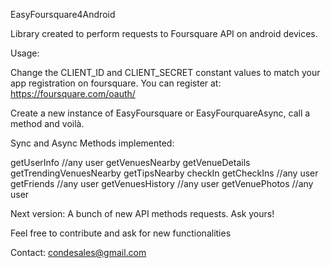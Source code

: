 EasyFoursquare4Android

Library created to perform requests to Foursquare API on android devices.

Usage:

Change the CLIENT_ID and CLIENT_SECRET constant values to match your app registration on foursquare.
You can register at: https://foursquare.com/oauth/

Create a new instance of EasyFoursquare or EasyFourquareAsync, call a method and voilà.

Sync and Async Methods implemented:

getUserInfo //any user
getVenuesNearby
getVenueDetails
getTrendingVenuesNearby
getTipsNearby
checkIn
getCheckIns //any user
getFriends //any user
getVenuesHistory //any user
getVenuePhotos //any user


Next version:
A bunch of new API methods requests. Ask yours!

Feel free to contribute and ask for new functionalities

Contact:
condesales@gmail.com


